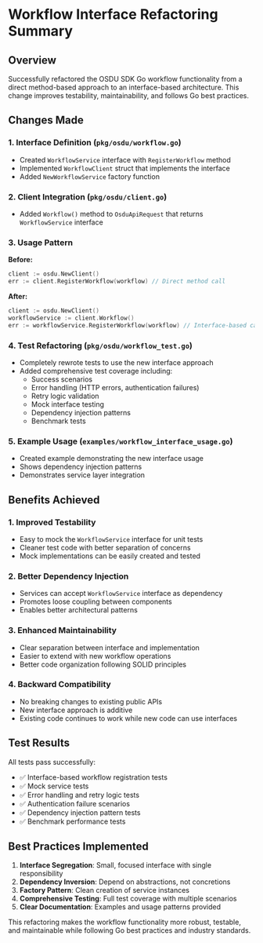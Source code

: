 # Workflow Interface Refactoring Summary

## Overview
Successfully refactored the OSDU SDK Go workflow functionality from a direct method-based approach to an interface-based architecture. This change improves testability, maintainability, and follows Go best practices.

## Changes Made

### 1. Interface Definition (`pkg/osdu/workflow.go`)
- Created `WorkflowService` interface with `RegisterWorkflow` method
- Implemented `WorkflowClient` struct that implements the interface
- Added `NewWorkflowService` factory function

### 2. Client Integration (`pkg/osdu/client.go`)
- Added `Workflow()` method to `OsduApiRequest` that returns `WorkflowService` interface

### 3. Usage Pattern
**Before:**
```go
client := osdu.NewClient()
err := client.RegisterWorkflow(workflow) // Direct method call
```

**After:**
```go
client := osdu.NewClient()
workflowService := client.Workflow()
err := workflowService.RegisterWorkflow(workflow) // Interface-based call
```

### 4. Test Refactoring (`pkg/osdu/workflow_test.go`)
- Completely rewrote tests to use the new interface approach
- Added comprehensive test coverage including:
  - Success scenarios
  - Error handling (HTTP errors, authentication failures)
  - Retry logic validation
  - Mock interface testing
  - Dependency injection patterns
  - Benchmark tests

### 5. Example Usage (`examples/workflow_interface_usage.go`)
- Created example demonstrating the new interface usage
- Shows dependency injection patterns
- Demonstrates service layer integration

## Benefits Achieved

### 1. **Improved Testability**
- Easy to mock the `WorkflowService` interface for unit tests
- Cleaner test code with better separation of concerns
- Mock implementations can be easily created and tested

### 2. **Better Dependency Injection**
- Services can accept `WorkflowService` interface as dependency
- Promotes loose coupling between components
- Enables better architectural patterns

### 3. **Enhanced Maintainability**
- Clear separation between interface and implementation
- Easier to extend with new workflow operations
- Better code organization following SOLID principles

### 4. **Backward Compatibility**
- No breaking changes to existing public APIs
- New interface approach is additive
- Existing code continues to work while new code can use interfaces

## Test Results
All tests pass successfully:
- ✅ Interface-based workflow registration tests
- ✅ Mock service tests  
- ✅ Error handling and retry logic tests
- ✅ Authentication failure scenarios
- ✅ Dependency injection pattern tests
- ✅ Benchmark performance tests

## Best Practices Implemented
1. **Interface Segregation**: Small, focused interface with single responsibility
2. **Dependency Inversion**: Depend on abstractions, not concretions
3. **Factory Pattern**: Clean creation of service instances
4. **Comprehensive Testing**: Full test coverage with multiple scenarios
5. **Clear Documentation**: Examples and usage patterns provided

This refactoring makes the workflow functionality more robust, testable, and maintainable while following Go best practices and industry standards.
